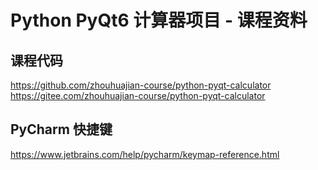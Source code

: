 # Python PyQt6 计算器项目 - 课程资料

## 课程代码

https://github.com/zhouhuajian-course/python-pyqt-calculator
https://gitee.com/zhouhuajian-course/python-pyqt-calculator

## PyCharm 快捷键

https://www.jetbrains.com/help/pycharm/keymap-reference.html
